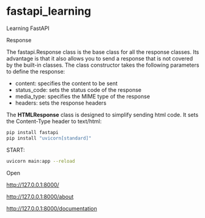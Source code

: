 # fastapi_learning
Learning FastAPI

Response

The fastapi.Response class is the base class for all the response classes. Its advantage is that it also allows you to send a response that is not covered by the built-in classes. The class constructor takes the following parameters to define the response:

- content: specifies the content to be sent
- status_code: sets the status code of the response
- media_type: specifies the MIME type of the response
- headers: sets the response headers

The **HTMLResponse** class is designed to simplify sending html code. It sets the Content-Type header to text/html:

```bash
pip install fastapi
pip install "uvicorn[standard]"
```

START:
```bash
uvicorn main:app --reload
```
Open

http://127.0.0.1:8000/

http://127.0.0.1:8000/about

http://127.0.0.1:8000/documentation